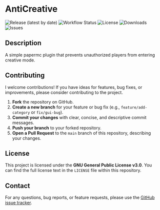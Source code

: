 # AntiCreative

![Release (latest by date)](https://img.shields.io/github/v/release/TavstalDev/AntiCreative?style=plastic-square)
![Workflow Status](https://img.shields.io/github/actions/workflow/status/TavstalDev/AntiCreative/ghrelease.yml?branch=stable&label=build&style=plastic-square)
![License](https://img.shields.io/github/license/TavstalDev/AntiCreative?style=plastic-square)
![Downloads](https://img.shields.io/github/downloads/TavstalDev/AntiCreative/total?style=plastic-square)
![Issues](https://img.shields.io/github/issues/TavstalDev/AntiCreative?style=plastic-square)

## Description
A simple papermc plugin that prevents unauthorized players from entering creative mode.

## Contributing

I welcome contributions! If you have ideas for features, bug fixes, or improvements, please consider contributing to the project.

1.  **Fork** the repository on GitHub.
2.  **Create a new branch** for your feature or bug fix (e.g., `feature/add-category` or `fix/gui-bug`).
3.  **Commit your changes** with clear, concise, and descriptive commit messages.
4.  **Push your branch** to your forked repository.
5.  **Open a Pull Request** to the `main` branch of this repository, describing your changes.

## License

This project is licensed under the **GNU General Public License v3.0**. You can find the full license text in the `LICENSE` file within this repository.

## Contact

For any questions, bug reports, or feature requests, please use the [GitHub issue tracker](https://github.com/TavstalDev/OpenChat/issues).